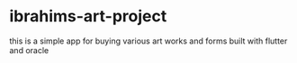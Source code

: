# ibrahims-art-project
this is a simple app for buying various art works and forms built with flutter and oracle 
